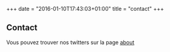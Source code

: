 +++
date = "2016-01-10T17:43:03+01:00"
title = "contact"
+++

## Contact

Vous pouvez trouver nos twitters sur la page [about](/about)
